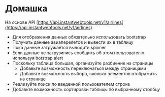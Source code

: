 # Домашка 

На основе API [https://api.instantwebtools.net/v1/airlines](https://api.instantwebtools.net/v1/airlines)

- Для отображения данных обязательно использовать bootstrap
- Получить данные авиаперелетов и вывести их в таблицу
- Пока данные загружается выводить spinner
- Если данные не загрузились сообщить об этом пользователю используя botstrap alert
- Поскольку таблица большая, организуйте разбиение на страницы
    - Добавьте возможность переключаться между страницами
    - Добавьте возможность выбора, сколько элементов отображать на странице
- Реализуйте поиск по введенной пользователем строке
- Добавьте возможность сортировки таблицы по выбранному столбцу